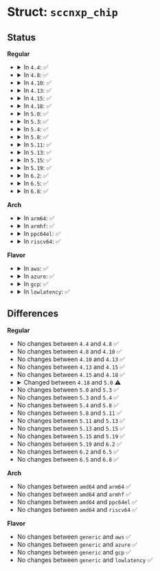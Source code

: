 # Struct: <code>sccnxp_chip</code>

## Status
<b>Regular</b>
<ul>
<li>
<details>
<summary>In <code>4.4</code>: ✅</summary>

```c
struct sccnxp_chip {
    const char *name;
    unsigned int nr;
    long unsigned int freq_min;
    long unsigned int freq_std;
    long unsigned int freq_max;
    unsigned int flags;
    unsigned int fifosize;
};
```
</details>
</li>
<li>
<details>
<summary>In <code>4.8</code>: ✅</summary>

```c
struct sccnxp_chip {
    const char *name;
    unsigned int nr;
    long unsigned int freq_min;
    long unsigned int freq_std;
    long unsigned int freq_max;
    unsigned int flags;
    unsigned int fifosize;
};
```
</details>
</li>
<li>
<details>
<summary>In <code>4.10</code>: ✅</summary>

```c
struct sccnxp_chip {
    const char *name;
    unsigned int nr;
    long unsigned int freq_min;
    long unsigned int freq_std;
    long unsigned int freq_max;
    unsigned int flags;
    unsigned int fifosize;
};
```
</details>
</li>
<li>
<details>
<summary>In <code>4.13</code>: ✅</summary>

```c
struct sccnxp_chip {
    const char *name;
    unsigned int nr;
    long unsigned int freq_min;
    long unsigned int freq_std;
    long unsigned int freq_max;
    unsigned int flags;
    unsigned int fifosize;
};
```
</details>
</li>
<li>
<details>
<summary>In <code>4.15</code>: ✅</summary>

```c
struct sccnxp_chip {
    const char *name;
    unsigned int nr;
    long unsigned int freq_min;
    long unsigned int freq_std;
    long unsigned int freq_max;
    unsigned int flags;
    unsigned int fifosize;
};
```
</details>
</li>
<li>
<details>
<summary>In <code>4.18</code>: ✅</summary>

```c
struct sccnxp_chip {
    const char *name;
    unsigned int nr;
    long unsigned int freq_min;
    long unsigned int freq_std;
    long unsigned int freq_max;
    unsigned int flags;
    unsigned int fifosize;
};
```
</details>
</li>
<li>
<details>
<summary>In <code>5.0</code>: ✅</summary>

```c
struct sccnxp_chip {
    const char *name;
    unsigned int nr;
    long unsigned int freq_min;
    long unsigned int freq_std;
    long unsigned int freq_max;
    unsigned int flags;
    unsigned int fifosize;
    unsigned int trwd;
};
```
</details>
</li>
<li>
<details>
<summary>In <code>5.3</code>: ✅</summary>

```c
struct sccnxp_chip {
    const char *name;
    unsigned int nr;
    long unsigned int freq_min;
    long unsigned int freq_std;
    long unsigned int freq_max;
    unsigned int flags;
    unsigned int fifosize;
    unsigned int trwd;
};
```
</details>
</li>
<li>
<details>
<summary>In <code>5.4</code>: ✅</summary>

```c
struct sccnxp_chip {
    const char *name;
    unsigned int nr;
    long unsigned int freq_min;
    long unsigned int freq_std;
    long unsigned int freq_max;
    unsigned int flags;
    unsigned int fifosize;
    unsigned int trwd;
};
```
</details>
</li>
<li>
<details>
<summary>In <code>5.8</code>: ✅</summary>

```c
struct sccnxp_chip {
    const char *name;
    unsigned int nr;
    long unsigned int freq_min;
    long unsigned int freq_std;
    long unsigned int freq_max;
    unsigned int flags;
    unsigned int fifosize;
    unsigned int trwd;
};
```
</details>
</li>
<li>
<details>
<summary>In <code>5.11</code>: ✅</summary>

```c
struct sccnxp_chip {
    const char *name;
    unsigned int nr;
    long unsigned int freq_min;
    long unsigned int freq_std;
    long unsigned int freq_max;
    unsigned int flags;
    unsigned int fifosize;
    unsigned int trwd;
};
```
</details>
</li>
<li>
<details>
<summary>In <code>5.13</code>: ✅</summary>

```c
struct sccnxp_chip {
    const char *name;
    unsigned int nr;
    long unsigned int freq_min;
    long unsigned int freq_std;
    long unsigned int freq_max;
    unsigned int flags;
    unsigned int fifosize;
    unsigned int trwd;
};
```
</details>
</li>
<li>
<details>
<summary>In <code>5.15</code>: ✅</summary>

```c
struct sccnxp_chip {
    const char *name;
    unsigned int nr;
    long unsigned int freq_min;
    long unsigned int freq_std;
    long unsigned int freq_max;
    unsigned int flags;
    unsigned int fifosize;
    unsigned int trwd;
};
```
</details>
</li>
<li>
<details>
<summary>In <code>5.19</code>: ✅</summary>

```c
struct sccnxp_chip {
    const char *name;
    unsigned int nr;
    long unsigned int freq_min;
    long unsigned int freq_std;
    long unsigned int freq_max;
    unsigned int flags;
    unsigned int fifosize;
    unsigned int trwd;
};
```
</details>
</li>
<li>
<details>
<summary>In <code>6.2</code>: ✅</summary>

```c
struct sccnxp_chip {
    const char *name;
    unsigned int nr;
    long unsigned int freq_min;
    long unsigned int freq_std;
    long unsigned int freq_max;
    unsigned int flags;
    unsigned int fifosize;
    unsigned int trwd;
};
```
</details>
</li>
<li>
<details>
<summary>In <code>6.5</code>: ✅</summary>

```c
struct sccnxp_chip {
    const char *name;
    unsigned int nr;
    long unsigned int freq_min;
    long unsigned int freq_std;
    long unsigned int freq_max;
    unsigned int flags;
    unsigned int fifosize;
    unsigned int trwd;
};
```
</details>
</li>
<li>
<details>
<summary>In <code>6.8</code>: ✅</summary>

```c
struct sccnxp_chip {
    const char *name;
    unsigned int nr;
    long unsigned int freq_min;
    long unsigned int freq_std;
    long unsigned int freq_max;
    unsigned int flags;
    unsigned int fifosize;
    unsigned int trwd;
};
```
</details>
</li>
</ul>
<b>Arch</b>
<ul>
<li>
<details>
<summary>In <code>arm64</code>: ✅</summary>

```c
struct sccnxp_chip {
    const char *name;
    unsigned int nr;
    long unsigned int freq_min;
    long unsigned int freq_std;
    long unsigned int freq_max;
    unsigned int flags;
    unsigned int fifosize;
    unsigned int trwd;
};
```
</details>
</li>
<li>
<details>
<summary>In <code>armhf</code>: ✅</summary>

```c
struct sccnxp_chip {
    const char *name;
    unsigned int nr;
    long unsigned int freq_min;
    long unsigned int freq_std;
    long unsigned int freq_max;
    unsigned int flags;
    unsigned int fifosize;
    unsigned int trwd;
};
```
</details>
</li>
<li>
<details>
<summary>In <code>ppc64el</code>: ✅</summary>

```c
struct sccnxp_chip {
    const char *name;
    unsigned int nr;
    long unsigned int freq_min;
    long unsigned int freq_std;
    long unsigned int freq_max;
    unsigned int flags;
    unsigned int fifosize;
    unsigned int trwd;
};
```
</details>
</li>
<li>
<details>
<summary>In <code>riscv64</code>: ✅</summary>

```c
struct sccnxp_chip {
    const char *name;
    unsigned int nr;
    long unsigned int freq_min;
    long unsigned int freq_std;
    long unsigned int freq_max;
    unsigned int flags;
    unsigned int fifosize;
    unsigned int trwd;
};
```
</details>
</li>
</ul>
<b>Flavor</b>
<ul>
<li>
<details>
<summary>In <code>aws</code>: ✅</summary>

```c
struct sccnxp_chip {
    const char *name;
    unsigned int nr;
    long unsigned int freq_min;
    long unsigned int freq_std;
    long unsigned int freq_max;
    unsigned int flags;
    unsigned int fifosize;
    unsigned int trwd;
};
```
</details>
</li>
<li>
<details>
<summary>In <code>azure</code>: ✅</summary>

```c
struct sccnxp_chip {
    const char *name;
    unsigned int nr;
    long unsigned int freq_min;
    long unsigned int freq_std;
    long unsigned int freq_max;
    unsigned int flags;
    unsigned int fifosize;
    unsigned int trwd;
};
```
</details>
</li>
<li>
<details>
<summary>In <code>gcp</code>: ✅</summary>

```c
struct sccnxp_chip {
    const char *name;
    unsigned int nr;
    long unsigned int freq_min;
    long unsigned int freq_std;
    long unsigned int freq_max;
    unsigned int flags;
    unsigned int fifosize;
    unsigned int trwd;
};
```
</details>
</li>
<li>
<details>
<summary>In <code>lowlatency</code>: ✅</summary>

```c
struct sccnxp_chip {
    const char *name;
    unsigned int nr;
    long unsigned int freq_min;
    long unsigned int freq_std;
    long unsigned int freq_max;
    unsigned int flags;
    unsigned int fifosize;
    unsigned int trwd;
};
```
</details>
</li>
</ul>

## Differences
<b>Regular</b>
<ul>
<li>
No changes between <code>4.4</code> and <code>4.8</code> ✅
</li>
<li>
No changes between <code>4.8</code> and <code>4.10</code> ✅
</li>
<li>
No changes between <code>4.10</code> and <code>4.13</code> ✅
</li>
<li>
No changes between <code>4.13</code> and <code>4.15</code> ✅
</li>
<li>
No changes between <code>4.15</code> and <code>4.18</code> ✅
</li>
<li>
<details>
<summary>Changed between <code>4.18</code> and <code>5.0</code> ⚠️</summary>
<ul>
<li>
<b>Field added. </b>
<code>unsigned int trwd</code>
</li>
</ul>
</details>
</li>
<li>
No changes between <code>5.0</code> and <code>5.3</code> ✅
</li>
<li>
No changes between <code>5.3</code> and <code>5.4</code> ✅
</li>
<li>
No changes between <code>5.4</code> and <code>5.8</code> ✅
</li>
<li>
No changes between <code>5.8</code> and <code>5.11</code> ✅
</li>
<li>
No changes between <code>5.11</code> and <code>5.13</code> ✅
</li>
<li>
No changes between <code>5.13</code> and <code>5.15</code> ✅
</li>
<li>
No changes between <code>5.15</code> and <code>5.19</code> ✅
</li>
<li>
No changes between <code>5.19</code> and <code>6.2</code> ✅
</li>
<li>
No changes between <code>6.2</code> and <code>6.5</code> ✅
</li>
<li>
No changes between <code>6.5</code> and <code>6.8</code> ✅
</li>
</ul>
<b>Arch</b>
<ul>
<li>
No changes between <code>amd64</code> and <code>arm64</code> ✅
</li>
<li>
No changes between <code>amd64</code> and <code>armhf</code> ✅
</li>
<li>
No changes between <code>amd64</code> and <code>ppc64el</code> ✅
</li>
<li>
No changes between <code>amd64</code> and <code>riscv64</code> ✅
</li>
</ul>
<b>Flavor</b>
<ul>
<li>
No changes between <code>generic</code> and <code>aws</code> ✅
</li>
<li>
No changes between <code>generic</code> and <code>azure</code> ✅
</li>
<li>
No changes between <code>generic</code> and <code>gcp</code> ✅
</li>
<li>
No changes between <code>generic</code> and <code>lowlatency</code> ✅
</li>
</ul>
